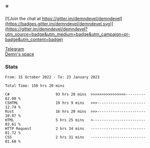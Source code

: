 ### :star:

[![Join the chat at https://gitter.im/demndevel/demndevel](https://badges.gitter.im/demndevel/demndevel.svg)](https://gitter.im/demndevel/demndevel?utm_source=badge&utm_medium=badge&utm_campaign=pr-badge&utm_content=badge)

[Telegram](https://t.me/demnometa) <br>
[Demn's space](http://demns.space)

### Stats

<!--START_SECTION:waka-->

```text
From: 15 October 2022 - To: 23 January 2023

Total Time: 150 hrs 20 mins

C#                     93 hrs 20 mins  >>>>>>>>>>>>>>>>---------   62.08 %
CSHTML                 19 hrs 9 mins   >>>----------------------   12.74 %
Rust                   16 hrs 20 mins  >>>----------------------   10.87 %
HTML                   5 hrs 25 mins   >------------------------   03.61 %
HTTP Request           2 hrs 34 mins   -------------------------   01.72 %
CSS                    2 hrs 31 mins   -------------------------   01.68 %
```

<!--END_SECTION:waka-->
